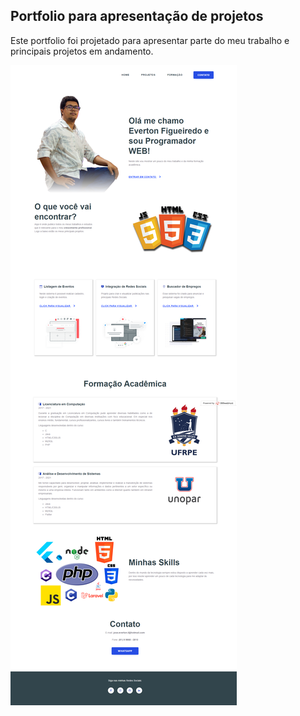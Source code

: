 ﻿## Portfolio para apresentação de projetos

Este portfolio foi projetado para apresentar parte do meu trabalho e principais projetos em andamento.

![Imagem](https://raw.githubusercontent.com/evertonfigueiredo/Portfolio/main/img/banner.png)
